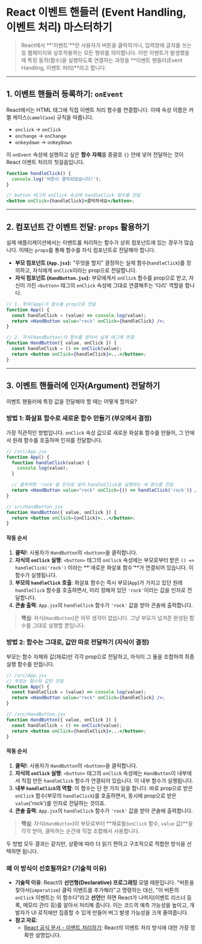 # React 이벤트 핸들러 (Event Handling, 이벤트 처리) 마스터하기

> React에서 \*\*'이벤트'\*\*란 사용자가 버튼을 클릭하거나, 입력창에 글자를 쓰는 등 웹페이지와 상호작용하는 모든 행위를 의미합니다. 이런 이벤트가 발생했을 때 특정 동작(함수)을 실행하도록 연결하는 과정을 \*\*이벤트 핸들러(Event Handling, 이벤트 처리)\*\*라고 합니다.

---

## 1\. 이벤트 핸들러 등록하기: `onEvent`

React에서는 HTML 태그에 직접 이벤트 처리 함수를 연결합니다. 이때 속성 이름은 카멜 케이스(`camelCase`) 규칙을 따릅니다.

- `onclick` → `onClick`
- `onchange` → `onChange`
- `onkeydown` → `onKeyDown`

이 `onEvent` 속성에 실행하고 싶은 **함수 자체**를 중괄호 `{}` 안에 넣어 전달하는 것이 React 이벤트 처리의 첫걸음입니다.

```jsx
function handleClick() {
  console.log('버튼이 클릭되었습니다!');
}

// button 태그의 onClick 속성에 handleClick 함수를 전달
<button onClick={handleClick}>클릭하세요</button>;
```

---

## 2\. 컴포넌트 간 이벤트 전달: `props` 활용하기

실제 애플리케이션에서는 이벤트를 처리하는 함수가 상위 컴포넌트에 있는 경우가 많습니다. 이때는 `props`를 통해 함수를 자식 컴포넌트로 전달해야 합니다.

- **부모 컴포넌트 (`App.jsx`):** "무엇을 할지" 결정하는 실제 함수(`handleClick`)를 정의하고, 자식에게 `onClick`이라는 prop으로 전달합니다.
- **자식 컴포넌트 (`HandButton.jsx`):** 부모에게서 `onClick` 함수를 prop으로 받고, 자신이 가진 `<button>` 태그의 `onClick` 속성에 그대로 연결해주는 '다리' 역할을 합니다.

<!-- end list -->

```jsx
// 1. 부모(App)가 함수를 prop으로 전달
function App() {
  const handleClick = (value) => console.log(value);
  return <HandButton value="rock" onClick={handleClick} />;
}

// 2. 자식(HandButton)이 함수를 받아서 실제 태그에 연결
function HandButton({ value, onClick }) {
  const handleClick = () => onClick(value);
  return <button onClick={handleClick}>...</button>;
}
```

---

## 3\. 이벤트 핸들러에 인자(Argument) 전달하기

이벤트 핸들러에 특정 값을 전달해야 할 때는 어떻게 할까요?

### 방법 1: 화살표 함수로 새로운 함수 만들기 (부모에서 결정)

가장 직관적인 방법입니다. `onClick` 속성 값으로 새로운 화살표 함수를 만들어, 그 안에서 원래 함수를 호출하며 인자를 전달합니다.

```jsx
// /src/App.jsx
function App() {
  function handleClick(value) {
    console.log(value);
  }

  // 클릭하면 'rock'을 인자로 넣어 handleClick을 실행하는 새 함수를 전달
  return <HandButton value="rock" onClick={() => handleClick('rock')} />;
}

// src/HandButton.jsx
function HandButton({ value, onClick }) {
  return <button onClick={onClick}>...</button>;
}
```

#### 작동 순서

1.  **클릭\!**: 사용자가 `HandButton`의 `<button>`을 클릭합니다.
2.  **자식의 `onClick` 실행**: `<button>` 태그의 `onClick` 속성에는 부모로부터 받은 `() => handleClick('rock')` 이라는 \*\*'새로운 화살표 함수'\*\*가 연결되어 있습니다. 이 함수가 실행됩니다.
3.  **부모의 `handleClick` 호출**: 화살표 함수는 즉시 부모(`App`)가 가지고 있던 원래 `handleClick` 함수를 호출하면서, 미리 정해져 있던 `'rock'`이라는 값을 인자로 전달합니다.
4.  **콘솔 출력**: `App.jsx`의 `handleClick` 함수가 `'rock'` 값을 받아 콘솔에 출력합니다.

> **핵심**: 자식(`HandButton`)은 아무 생각이 없습니다. 그냥 부모가 넘겨준 완성된 함수를 그대로 실행할 뿐입니다.

### 방법 2: 함수는 그대로, 값만 따로 전달하기 (자식이 결정)

부모는 함수 자체와 값(재료)만 각각 prop으로 전달하고, 자식이 그 둘을 조합하여 최종 실행 함수를 만듭니다.

```jsx
// /src/App.jsx
// 부모는 함수와 값만 전달
function App() {
  const handleClick = (value) => console.log(value);
  return <HandButton value="rock" onClick={handleClick} />;
}

// /src/HandButton.jsx
function HandButton({ value, onClick }) {
  const handleClick = () => onClick(value);
  return <button onClick={handleClick}>...</button>;
}
```

#### 작동 순서

1.  **클릭\!**: 사용자가 `HandButton`의 `<button>`을 클릭합니다.
2.  **자식의 `onClick` 실행**: `<button>` 태그의 `onClick` 속성에는 `HandButton`이 내부에서 직접 만든 `handleClick` 함수가 연결되어 있습니다. 이 내부 함수가 실행됩니다.
3.  **내부 `handleClick`의 역할**: 이 함수는 단 한 가지 일을 합니다. 바로 prop으로 받은 `onClick` 함수(부모의 `handleClick`)를 호출하면서, 동시에 prop으로 받은 `value`('rock')를 인자로 전달하는 것이죠.
4.  **콘솔 출력**: `App.jsx`의 `handleClick` 함수가 `'rock'` 값을 받아 콘솔에 출력합니다.

> **핵심**: 자식(`HandButton`)이 부모로부터 \*\*재료들(`onClick` 함수, `value` 값)\*\*을 각각 받아, 클릭하는 순간에 직접 조합해서 사용합니다.

두 방법 모두 결과는 같지만, 상황에 따라 더 읽기 편하고 구조적으로 적합한 방식을 선택하면 됩니다.

### 왜 이 방식이 선호될까요? (기술적 이유)

- **기술적 이유**: React의 **선언형(Declarative) 프로그래밍** 모델 때문입니다. "버튼을 찾아서(`imperative`) 클릭 이벤트를 추가해라"고 명령하는 대신, "이 버튼의 `onClick` 이벤트는 이 함수다"라고 **선언**만 하면 React가 나머지(이벤트 리스너 등록, 메모리 관리 등)를 알아서 처리해 줍니다. 이는 코드의 예측 가능성을 높이고, 개발자가 UI 로직에만 집중할 수 있게 만들어 버그 발생 가능성을 크게 줄여줍니다.
- **참고 자료**:
  - [React 공식 문서 - 이벤트 처리하기](https://react.dev/learn/responding-to-events): React의 이벤트 처리 방식에 대한 가장 정확한 설명입니다.
